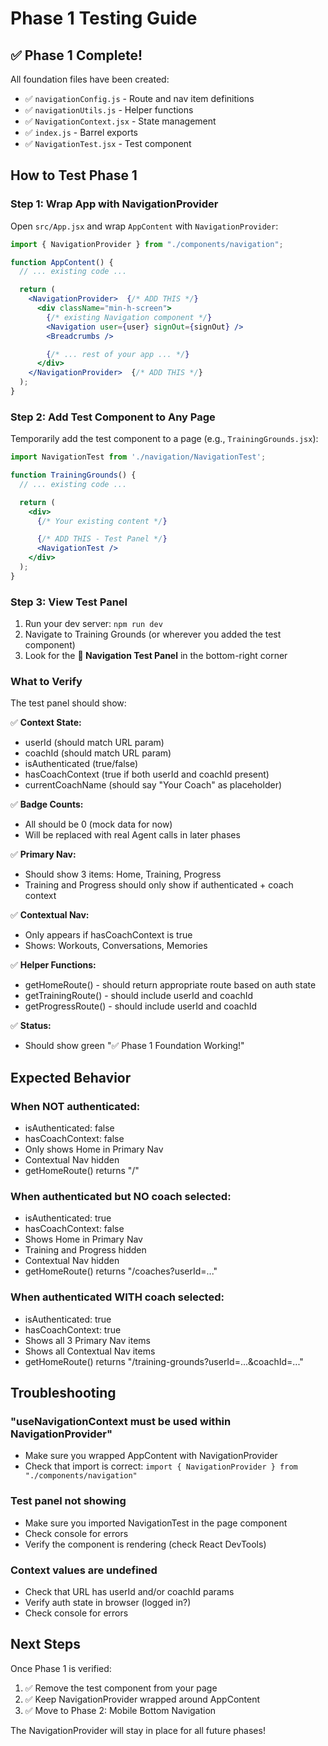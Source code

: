 # Phase 1 Testing Guide

## ✅ Phase 1 Complete!

All foundation files have been created:
- ✅ `navigationConfig.js` - Route and nav item definitions
- ✅ `navigationUtils.js` - Helper functions
- ✅ `NavigationContext.jsx` - State management
- ✅ `index.js` - Barrel exports
- ✅ `NavigationTest.jsx` - Test component

## How to Test Phase 1

### Step 1: Wrap App with NavigationProvider

Open `src/App.jsx` and wrap `AppContent` with `NavigationProvider`:

```jsx
import { NavigationProvider } from "./components/navigation";

function AppContent() {
  // ... existing code ...

  return (
    <NavigationProvider>  {/* ADD THIS */}
      <div className="min-h-screen">
        {/* existing Navigation component */}
        <Navigation user={user} signOut={signOut} />
        <Breadcrumbs />

        {/* ... rest of your app ... */}
      </div>
    </NavigationProvider>  {/* ADD THIS */}
  );
}
```

### Step 2: Add Test Component to Any Page

Temporarily add the test component to a page (e.g., `TrainingGrounds.jsx`):

```jsx
import NavigationTest from './navigation/NavigationTest';

function TrainingGrounds() {
  // ... existing code ...

  return (
    <div>
      {/* Your existing content */}

      {/* ADD THIS - Test Panel */}
      <NavigationTest />
    </div>
  );
}
```

### Step 3: View Test Panel

1. Run your dev server: `npm run dev`
2. Navigate to Training Grounds (or wherever you added the test component)
3. Look for the **🧪 Navigation Test Panel** in the bottom-right corner

### What to Verify

The test panel should show:

✅ **Context State:**
- userId (should match URL param)
- coachId (should match URL param)
- isAuthenticated (true/false)
- hasCoachContext (true if both userId and coachId present)
- currentCoachName (should say "Your Coach" as placeholder)

✅ **Badge Counts:**
- All should be 0 (mock data for now)
- Will be replaced with real Agent calls in later phases

✅ **Primary Nav:**
- Should show 3 items: Home, Training, Progress
- Training and Progress should only show if authenticated + coach context

✅ **Contextual Nav:**
- Only appears if hasCoachContext is true
- Shows: Workouts, Conversations, Memories

✅ **Helper Functions:**
- getHomeRoute() - should return appropriate route based on auth state
- getTrainingRoute() - should include userId and coachId
- getProgressRoute() - should include userId and coachId

✅ **Status:**
- Should show green "✅ Phase 1 Foundation Working!"

## Expected Behavior

### When NOT authenticated:
- isAuthenticated: false
- hasCoachContext: false
- Only shows Home in Primary Nav
- Contextual Nav hidden
- getHomeRoute() returns "/"

### When authenticated but NO coach selected:
- isAuthenticated: true
- hasCoachContext: false
- Shows Home in Primary Nav
- Training and Progress hidden
- Contextual Nav hidden
- getHomeRoute() returns "/coaches?userId=..."

### When authenticated WITH coach selected:
- isAuthenticated: true
- hasCoachContext: true
- Shows all 3 Primary Nav items
- Shows all Contextual Nav items
- getHomeRoute() returns "/training-grounds?userId=...&coachId=..."

## Troubleshooting

### "useNavigationContext must be used within NavigationProvider"
- Make sure you wrapped AppContent with NavigationProvider
- Check that import is correct: `import { NavigationProvider } from "./components/navigation"`

### Test panel not showing
- Make sure you imported NavigationTest in the page component
- Check console for errors
- Verify the component is rendering (check React DevTools)

### Context values are undefined
- Check that URL has userId and/or coachId params
- Verify auth state in browser (logged in?)
- Check console for errors

## Next Steps

Once Phase 1 is verified:

1. ✅ Remove the test component from your page
2. ✅ Keep NavigationProvider wrapped around AppContent
3. ✅ Move to Phase 2: Mobile Bottom Navigation

The NavigationProvider will stay in place for all future phases!


